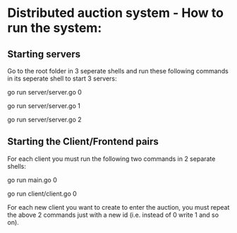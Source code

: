 # Distributed auction system - How to run the system:

## Starting servers

Go to the root folder in 3 seperate shells and run these following commands in its seperate shell to start 3 servers:

go run server/server.go 0

go run server/server.go 1

go run server/server.go 2

## Starting the Client/Frontend pairs

For each client you must run the following two commands in 2 separate shells:

go run main.go 0

go run client/client.go 0

For each new client you want to create to enter the auction, you must repeat the above 2 commands just with a new id (i.e. instead of 0 write 1 and so on).